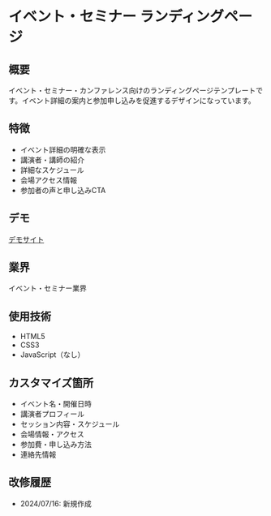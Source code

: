 # イベント・セミナー ランディングページ

## 概要
イベント・セミナー・カンファレンス向けのランディングページテンプレートです。イベント詳細の案内と参加申し込みを促進するデザインになっています。

## 特徴
- イベント詳細の明確な表示
- 講演者・講師の紹介
- 詳細なスケジュール
- 会場アクセス情報
- 参加者の声と申し込みCTA

## デモ
[デモサイト](./index.html)

## 業界
イベント・セミナー業界

## 使用技術
- HTML5
- CSS3
- JavaScript（なし）

## カスタマイズ箇所
- イベント名・開催日時
- 講演者プロフィール
- セッション内容・スケジュール
- 会場情報・アクセス
- 参加費・申し込み方法
- 連絡先情報

## 改修履歴
- 2024/07/16: 新規作成
